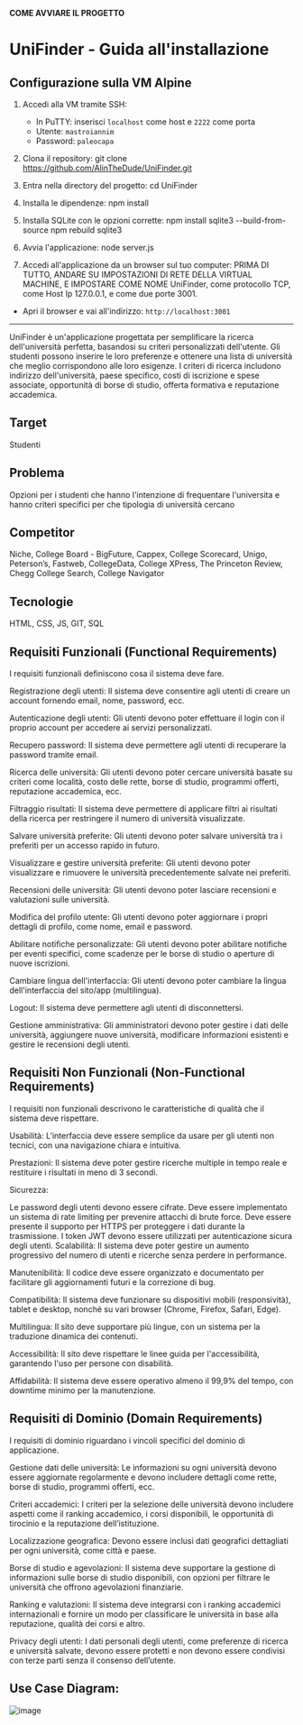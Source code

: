 **COME AVVIARE IL PROGETTO**

# UniFinder - Guida all'installazione

## Configurazione sulla VM Alpine

1. Accedi alla VM tramite SSH:
   - In PuTTY: inserisci `localhost` come host e `2222` come porta
   - Utente: `mastroiannim`
   - Password: `paleocapa`
2. Clona il repository:
git clone https://github.com/AlinTheDude/UniFinder.git
3. Entra nella directory del progetto:
cd UniFinder
4. Installa le dipendenze:
npm install
5. Installa SQLite con le opzioni corrette:
npm install sqlite3 --build-from-source
npm rebuild sqlite3

6. Avvia l'applicazione:
node server.js

7. Accedi all'applicazione da un browser sul tuo computer:
   PRIMA DI TUTTO, ANDARE SU IMPOSTAZIONI DI RETE DELLA VIRTUAL MACHINE, E IMPOSTARE COME NOME UniFinder, come protocollo TCP, come Host Ip 127.0.0.1, e come due porte 3001.
- Apri il browser e vai all'indirizzo: `http://localhost:3001`

---------------------------------------------------------------------------------------------------------------------------------------


UniFinder è un'applicazione progettata per semplificare la ricerca dell'università perfetta, basandosi su criteri personalizzati dell'utente. Gli studenti possono inserire le loro preferenze e ottenere una lista di università che meglio corrispondono alle loro esigenze. I criteri di ricerca includono indirizzo dell'università, paese specifico, costi di iscrizione e spese associate, opportunità di borse di studio, offerta formativa e reputazione accademica.

**Target**
---------------------------------------------------------------------------------------------------------------------------------------
Studenti

**Problema**
---------------------------------------------------------------------------------------------------------------------------------------
Opzioni per i studenti che hanno l'intenzione di frequentare l'universita e hanno criteri specifici per che tipologia di università cercano

**Competitor**
---------------------------------------------------------------------------------------------------------------------------------------
Niche, College Board - BigFuture, Cappex, College Scorecard, Unigo, Peterson’s, Fastweb, CollegeData, College XPress, The Princeton Review, Chegg College Search, College Navigator

**Tecnologie**
---------------------------------------------------------------------------------------------------------------------------------------
HTML, CSS, JS, GIT, SQL


**Requisiti Funzionali (Functional Requirements)**
---------------------------------------------------------------------------------------------------------------------------------------
I requisiti funzionali definiscono cosa il sistema deve fare.

Registrazione degli utenti: Il sistema deve consentire agli utenti di creare un account fornendo email, nome, password, ecc.

Autenticazione degli utenti: Gli utenti devono poter effettuare il login con il proprio account per accedere ai servizi personalizzati.

Recupero password: Il sistema deve permettere agli utenti di recuperare la password tramite email.

Ricerca delle università: Gli utenti devono poter cercare università basate su criteri come località, costo delle rette, borse di studio, programmi offerti, reputazione accademica, ecc.

Filtraggio risultati: Il sistema deve permettere di applicare filtri ai risultati della ricerca per restringere il numero di università visualizzate.

Salvare università preferite: Gli utenti devono poter salvare università tra i preferiti per un accesso rapido in futuro.

Visualizzare e gestire università preferite: Gli utenti devono poter visualizzare e rimuovere le università precedentemente salvate nei preferiti.

Recensioni delle università: Gli utenti devono poter lasciare recensioni e valutazioni sulle università.

Modifica del profilo utente: Gli utenti devono poter aggiornare i propri dettagli di profilo, come nome, email e password.

Abilitare notifiche personalizzate: Gli utenti devono poter abilitare notifiche per eventi specifici, come scadenze per le borse di studio o aperture di nuove iscrizioni.

Cambiare lingua dell'interfaccia: Gli utenti devono poter cambiare la lingua dell'interfaccia del sito/app (multilingua).

Logout: Il sistema deve permettere agli utenti di disconnettersi.

Gestione amministrativa: Gli amministratori devono poter gestire i dati delle università, aggiungere nuove università, modificare informazioni esistenti e gestire le recensioni degli utenti.


**Requisiti Non Funzionali (Non-Functional Requirements)**
---------------------------------------------------------------------------------------------------------------------------------------

I requisiti non funzionali descrivono le caratteristiche di qualità che il sistema deve rispettare.

Usabilità: L’interfaccia deve essere semplice da usare per gli utenti non tecnici, con una navigazione chiara e intuitiva.

Prestazioni: Il sistema deve poter gestire ricerche multiple in tempo reale e restituire i risultati in meno di 3 secondi.

Sicurezza:

Le password degli utenti devono essere cifrate.
Deve essere implementato un sistema di rate limiting per prevenire attacchi di brute force.
Deve essere presente il supporto per HTTPS per proteggere i dati durante la trasmissione.
I token JWT devono essere utilizzati per autenticazione sicura degli utenti.
Scalabilità: Il sistema deve poter gestire un aumento progressivo del numero di utenti e ricerche senza perdere in performance.

Manutenibilità: Il codice deve essere organizzato e documentato per facilitare gli aggiornamenti futuri e la correzione di bug.

Compatibilità: Il sistema deve funzionare su dispositivi mobili (responsività), tablet e desktop, nonché su vari browser (Chrome, Firefox, Safari, Edge).

Multilingua: Il sito deve supportare più lingue, con un sistema per la traduzione dinamica dei contenuti.

Accessibilità: Il sito deve rispettare le linee guida per l'accessibilità, garantendo l'uso per persone con disabilità.

Affidabilità: Il sistema deve essere operativo almeno il 99,9% del tempo, con downtime minimo per la manutenzione.

**Requisiti di Dominio (Domain Requirements)**
---------------------------------------------------------------------------------------------------------------------------------------

I requisiti di dominio riguardano i vincoli specifici del dominio di applicazione.

Gestione dati delle università: Le informazioni su ogni università devono essere aggiornate regolarmente e devono includere dettagli come rette, borse di studio, programmi offerti, ecc.

Criteri accademici: I criteri per la selezione delle università devono includere aspetti come il ranking accademico, i corsi disponibili, le opportunità di tirocinio e la reputazione dell’istituzione.

Localizzazione geografica: Devono essere inclusi dati geografici dettagliati per ogni università, come città e paese.

Borse di studio e agevolazioni: Il sistema deve supportare la gestione di informazioni sulle borse di studio disponibili, con opzioni per filtrare le università che offrono agevolazioni finanziarie.

Ranking e valutazioni: Il sistema deve integrarsi con i ranking accademici internazionali e fornire un modo per classificare le università in base alla reputazione, qualità dei corsi e altro.

Privacy degli utenti: I dati personali degli utenti, come preferenze di ricerca e università salvate, devono essere protetti e non devono essere condivisi con terze parti senza il consenso dell’utente.



**Use Case Diagram:**
--------------------------------------------------------------------------------------------------------
![image](https://github.com/user-attachments/assets/3776a3af-d922-4c7a-b633-4f68551eeeec)


